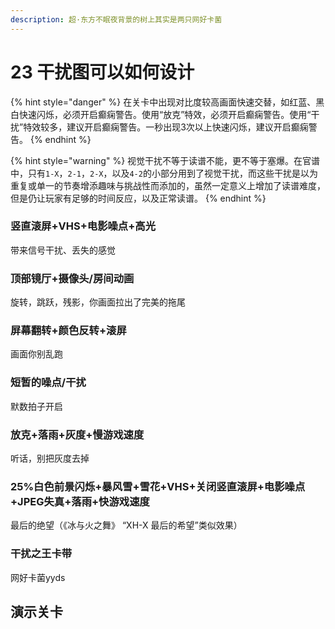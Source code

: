 ```yaml
---
description: 超·东方不眠夜背景的树上其实是两只网好卡菌
---
```


# 23 干扰图可以如何设计

{% hint style="danger" %}
在关卡中出现对比度较高画面快速交替，如红蓝、黑白快速闪烁，必须开启癫痫警告。使用“放克”特效，必须开启癫痫警告。使用“干扰”特效较多，建议开启癫痫警告。一秒出现3次以上快速闪烁，建议开启癫痫警告。
{% endhint %}

{% hint style="warning" %}
视觉干扰不等于读谱不能，更不等于塞爆。在官谱中，只有`1-X`，`2-1`，`2-X`，以及`4-2`的小部分用到了视觉干扰，而这些干扰是以为重复或单一的节奏增添趣味与挑战性而添加的，虽然一定意义上增加了读谱难度，但是仍让玩家有足够的时间反应，以及正常读谱。
{% endhint %}

### 竖直滚屏+VHS+电影噪点+高光

带来信号干扰、丢失的感觉

### 顶部镜厅+摄像头/房间动画

旋转，跳跃，残影，你画面拉出了完美的拖尾

### 屏幕翻转+颜色反转+滚屏

画面你别乱跑

### 短暂的噪点/干扰             

默数拍子开启

### 放克+落雨+灰度+慢游戏速度

听话，别把灰度去掉

### 25%白色前景闪烁+暴风雪+雪花+VHS+关闭竖直滚屏+电影噪点+JPEG失真+落雨+快游戏速度

最后的绝望（《冰与火之舞》 “XH-X  最后的希望”类似效果）

### 干扰之王卡带

网好卡菌yyds

## 演示关卡



